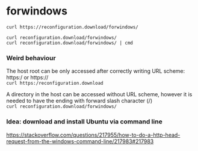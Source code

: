 # forwindows
`curl https://reconfiguration.download/forwindows/`

`curl reconfiguration.download/forwindows/`  
`curl reconfiguration.download/forwindows/ | cmd` 


### Weird behaviour

The host root can be only accessed after correctly writing URL scheme: https:/ or https://  
`curl https:/reconfiguration.download`

A directory in the host can be accessed without URL scheme, however it is needed to have the ending with forward slash character (/)  
`curl reconfiguration.download/forwindows/`

### Idea: download and install Ubuntu via command line 

https://stackoverflow.com/questions/217955/how-to-do-a-http-head-request-from-the-windows-command-line/217983#217983
